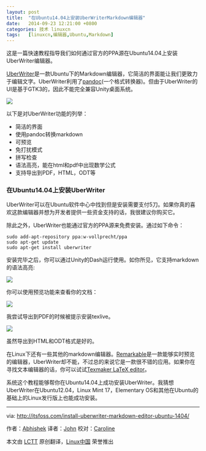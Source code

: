 ```yaml
---
layout: post
title:	"在Ubuntu14.04上安装UberWriterMarkdown编辑器"
date:	2014-09-23 12:21:00 +0800 
categories:	技术 linuxcn 
tags:	[linuxcn,编辑器,Ubuntu,Markdown]
---
```



这是一篇快速教程指导我们如何通过官方的PPA源在Ubuntu14.04上安装UberWriter编辑器。


[UberWriter](http://uberwriter.wolfvollprecht.de/)是一款Ubuntu下的Markdown编辑器，它简洁的界面能让我们更致力于编辑文字。UberWriter利用了[pandoc](http://johnmacfarlane.net/pandoc/)(一个格式转换器)。但由于UberWriter的UI是基于GTK3的，因此不能完全兼容Unity桌面系统。


![](/Asserts/Images//attachment/album/201409/23/122006gzkzcnzgtlk4nguo.jpg)


以下是对UberWriter功能的列举：


* 简洁的界面
* 使用pandoc转换markdown
* 可预览
* 免打扰模式
* 拼写检查
* 语法高亮，能在html和pdf中出现数学公式
* 支持导出到PDF，HTML，ODT等


### 在Ubuntu14.04上安装UberWriter


UberWriter可以在Ubuntu软件中心中找到但是安装需要支付5刀。如果你真的喜欢这款编辑器并想为开发者提供一些资金支持的话，我很建议你购买它。


除此之外，UberWriter也能通过官方的PPA源来免费安装。通过如下命令：



```
sudo add-apt-repository ppa:w-vollprecht/ppa
sudo apt-get update
sudo apt-get install uberwriter

```

安装完毕之后，你可以通过Unity的Dash运行使用。如你所见，它支持markdown的语法高亮:


[![](https://camo.githubusercontent.com/999a9e823a8d4223be23219970ba1fcdee3072a7/687474703a2f2f697473666f73732e697473666f73732e6e6574646e612d63646e2e636f6d2f77702d636f6e74656e742f75706c6f6164732f323031342f30392f556265725772697465725f5562756e74752e6a706567)](https://camo.githubusercontent.com/999a9e823a8d4223be23219970ba1fcdee3072a7/687474703a2f2f697473666f73732e697473666f73732e6e6574646e612d63646e2e636f6d2f77702d636f6e74656e742f75706c6f6164732f323031342f30392f556265725772697465725f5562756e74752e6a706567)


你可以使用预览功能来查看你的文档：


[![](https://camo.githubusercontent.com/039f7c86674e3425bd0db1672abeb5a9759a53dc/687474703a2f2f697473666f73732e697473666f73732e6e6574646e612d63646e2e636f6d2f77702d636f6e74656e742f75706c6f6164732f323031342f30392f556265725772697465725f5562756e74755f312e6a706567)](https://camo.githubusercontent.com/039f7c86674e3425bd0db1672abeb5a9759a53dc/687474703a2f2f697473666f73732e697473666f73732e6e6574646e612d63646e2e636f6d2f77702d636f6e74656e742f75706c6f6164732f323031342f30392f556265725772697465725f5562756e74755f312e6a706567)


我尝试导出到PDF的时候被提示安装texlive。


[![](https://camo.githubusercontent.com/7a2574370fb8e2e947812db4ecd94a3b6a2eb6ad/687474703a2f2f697473666f73732e697473666f73732e6e6574646e612d63646e2e636f6d2f77702d636f6e74656e742f75706c6f6164732f323031342f30392f556265725772697465725f5562756e74755f5044465f4578706f72742e706e67)](https://camo.githubusercontent.com/7a2574370fb8e2e947812db4ecd94a3b6a2eb6ad/687474703a2f2f697473666f73732e697473666f73732e6e6574646e612d63646e2e636f6d2f77702d636f6e74656e742f75706c6f6164732f323031342f30392f556265725772697465725f5562756e74755f5044465f4578706f72742e706e67)


虽然导出到HTML和ODT格式是好的。


在Linux下还有一些其他的markdown编辑器。[Remarkable](http://itsfoss.com/remarkable-markdown-editor-linux/)是一款能够实时预览的编辑器，UberWriter却不能，不过总的来说它是一款很不错的应用。如果你在寻找文本编辑器的话，你可以试试[Texmaker LaTeX editor](http://itsfoss.com/install-latex-ubuntu-1404/)。


系统这个教程能够帮你在Ubuntu14.04上成功安装UberWriter。我猜想UberWriter在Ubuntu12.04，Linux Mint 17，Elementary OS和其他在Ubuntu的基础上的Linux发行版上也能成功安装。




---


via: <http://itsfoss.com/install-uberwriter-markdown-editor-ubuntu-1404/>


作者：[Abhishek](http://itsfoss.com/author/Abhishek/) 译者：[John](https://github.com/johnhoow) 校对：[Caroline](https://github.com/carolinewuyan)


本文由 [LCTT](https://github.com/LCTT/TranslateProject) 原创翻译，[Linux中国](http://linux.cn/) 荣誉推出
